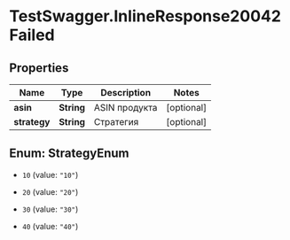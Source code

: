 # TestSwagger.InlineResponse20042Failed

## Properties

Name | Type | Description | Notes
------------ | ------------- | ------------- | -------------
**asin** | **String** | ASIN продукта | [optional] 
**strategy** | **String** | Стратегия | [optional] 



## Enum: StrategyEnum


* `10` (value: `"10"`)

* `20` (value: `"20"`)

* `30` (value: `"30"`)

* `40` (value: `"40"`)





